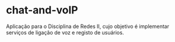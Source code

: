 # chat-and-voIP
Aplicação para o Disciplina de Redes II, cujo objetivo é implementar serviços de ligação de voz e registo de usuários.

